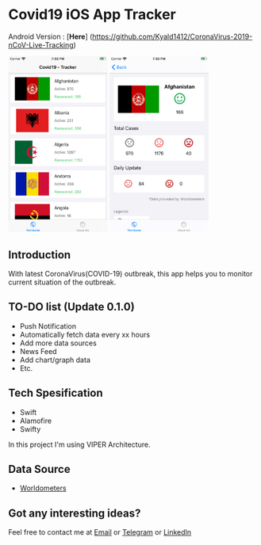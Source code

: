 # Covid19 iOS App Tracker

Android Version : [**Here**] (https://github.com/Kyald1412/CoronaVirus-2019-nCoV-Live-Tracking)

<img src="https://raw.githubusercontent.com/Kyald1412/Covid19-iOS-App-Tracker/master/Screenshots/01.png" width="200"> <img src="https://raw.githubusercontent.com/Kyald1412/Covid19-iOS-App-Tracker/master/Screenshots/02.png" width="200">

##  Introduction
With latest CoronaVirus(COVID-19) outbreak, this app helps you to monitor current situation of the outbreak.

## TO-DO list (Update 0.1.0)
- Push Notification
- Automatically fetch data every xx hours
- Add more data sources
- News Feed
- Add chart/graph data
- Etc.

##  Tech Spesification
- Swift
- Alamofire
- Swifty

In this project I'm using VIPER Architecture.

## Data Source
- [Worldometers](https://www.worldometers.info/coronavirus/)

## Got any interesting ideas?
Feel free to contact me at [Email](mailto:dhikyaldwiansyah@gmail.com) or [Telegram](https://t.me/Kyald) or [LinkedIn](https://www.linkedin.com/in/dhiky-aldwiansyah)
